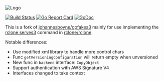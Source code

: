 ![Logo](/GoFakeS3.png)

[![Build Status](https://github.com/oneclickvirt/gofakes3/workflows/build/badge.svg)](https://github.com/oneclickvirt/gofakes3/actions?query=workflow%3Abuild)
[![Go Report Card](https://goreportcard.com/badge/github.com/oneclickvirt/gofakes3)](https://goreportcard.com/report/github.com/oneclickvirt/gofakes3)
[![GoDoc](https://pkg.go.dev/badge/github.com/oneclickvirt/gofakes3.svg)](https://pkg.go.dev/github.com/oneclickvirt/gofakes3)

This is a fork of [johannesboyne/gofakes3](https://github.com/johannesboyne/gofakes3)
mainly for use implementing the [rclone serves3](https://rclone.org/commands/rclone_serve_s3/) command in
[rclone/rclone](https://github.com/rclone/rclone).

Notable differences:

* Use modified xml library to handle more control chars
* Func `getVersioningConfiguration` will return empty when unversioned
* New func in `backend` interface: `CopyObject`
* Support authentication with AWS Signature V4 
* Interfaces changed to take context
